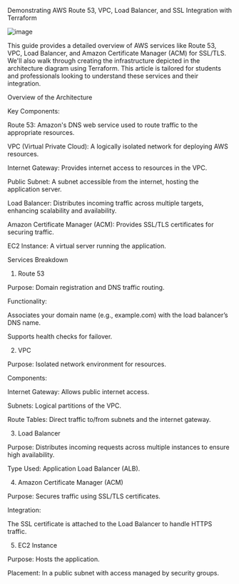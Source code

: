 Demonstrating AWS Route 53, VPC, Load Balancer, and SSL Integration with Terraform


![image](https://github.com/user-attachments/assets/36394360-7b1c-4a79-a01e-0cf9716635ba)


This guide provides a detailed overview of AWS services like Route 53, VPC, Load Balancer, and Amazon Certificate Manager (ACM) for SSL/TLS. We'll also walk through creating the infrastructure depicted in the architecture diagram using Terraform. This article is tailored for students and professionals looking to understand these services and their integration.

Overview of the Architecture

Key Components:

Route 53: Amazon's DNS web service used to route traffic to the appropriate resources.

VPC (Virtual Private Cloud): A logically isolated network for deploying AWS resources.

Internet Gateway: Provides internet access to resources in the VPC.

Public Subnet: A subnet accessible from the internet, hosting the application server.

Load Balancer: Distributes incoming traffic across multiple targets, enhancing scalability and availability.

Amazon Certificate Manager (ACM): Provides SSL/TLS certificates for securing traffic.

EC2 Instance: A virtual server running the application.

Services Breakdown

1. Route 53

Purpose: Domain registration and DNS traffic routing.

Functionality:

Associates your domain name (e.g., example.com) with the load balancer’s DNS name.

Supports health checks for failover.

2. VPC

Purpose: Isolated network environment for resources.

Components:

Internet Gateway: Allows public internet access.

Subnets: Logical partitions of the VPC.

Route Tables: Direct traffic to/from subnets and the internet gateway.

3. Load Balancer

Purpose: Distributes incoming requests across multiple instances to ensure high availability.

Type Used: Application Load Balancer (ALB).

4. Amazon Certificate Manager (ACM)

Purpose: Secures traffic using SSL/TLS certificates.

Integration:

The SSL certificate is attached to the Load Balancer to handle HTTPS traffic.

5. EC2 Instance

Purpose: Hosts the application.

Placement: In a public subnet with access managed by security groups.

